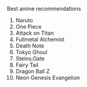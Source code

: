 Best anime recommendations 

1. Naruto
2. One Piece
3. Attack on Titan
4. Fullmetal Alchemist
5. Death Note
6. Tokyo Ghoul
7. Steins;Gate
8. Fairy Tail
9. Dragon Ball Z
10. Neon Genesis Evangelion
